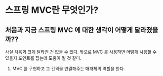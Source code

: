 # 스프링 MVC란 무엇인가?

## 처음과 지금 스프링 MVC 에 대한 생각이 어떻게 달라졌을까??

사실 처음과 크게 달라진 건 없을 수 있다.
앞으로 MVC 를 사용하면 어떻게 사용할 수 있을지 포인트를 잡는데 도움이 될 것 같다.

1. MVC 를 구현하고 그 간격을 연결해주는 매개체의 역할을 한다.


